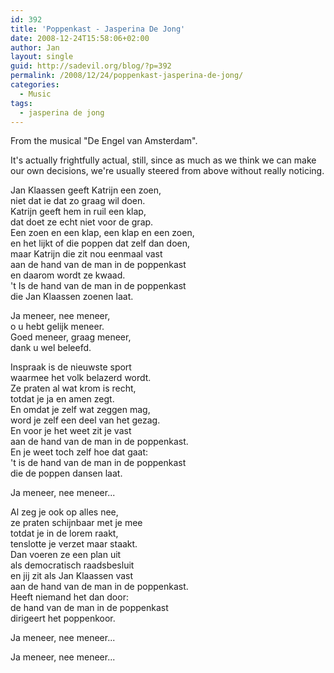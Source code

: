 ```yaml
---
id: 392
title: 'Poppenkast - Jasperina De Jong'
date: 2008-12-24T15:58:06+02:00
author: Jan
layout: single
guid: http://sadevil.org/blog/?p=392
permalink: /2008/12/24/poppenkast-jasperina-de-jong/
categories:
  - Music
tags:
  - jasperina de jong
---
```

From the musical "De Engel van Amsterdam". 

It's actually frightfully actual, still, since as much as we think we can make our own decisions, we're usually steered from above without really noticing.

Jan Klaassen geeft Katrijn een zoen,  
niet dat ie dat zo graag wil doen.  
Katrijn geeft hem in ruil een klap,  
dat doet ze echt niet voor de grap.  
Een zoen en een klap, een klap en een zoen,  
en het lijkt of die poppen dat zelf dan doen,  
maar Katrijn die zit nou eenmaal vast  
aan de hand van de man in de poppenkast  
en daarom wordt ze kwaad.  
't Is de hand van de man in de poppenkast  
die Jan Klaassen zoenen laat.

Ja meneer, nee meneer,  
o u hebt gelijk meneer.  
Goed meneer, graag meneer,  
dank u wel beleefd.

Inspraak is de nieuwste sport  
waarmee het volk belazerd wordt.  
Ze praten al wat krom is recht,  
totdat je ja en amen zegt.  
En omdat je zelf wat zeggen mag,  
word je zelf een deel van het gezag.  
En voor je het weet zit je vast  
aan de hand van de man in de poppenkast.  
En je weet toch zelf hoe dat gaat:  
't is de hand van de man in de poppenkast  
die de poppen dansen laat.

Ja meneer, nee meneer...

Al zeg je ook op alles nee,  
ze praten schijnbaar met je mee  
totdat je in de lorem raakt,  
tenslotte je verzet maar staakt.  
Dan voeren ze een plan uit  
als democratisch raadsbesluit  
en jij zit als Jan Klaassen vast  
aan de hand van de man in de poppenkast.  
Heeft niemand het dan door:  
de hand van de man in de poppenkast  
dirigeert het poppenkoor.

Ja meneer, nee meneer...

Ja meneer, nee meneer...